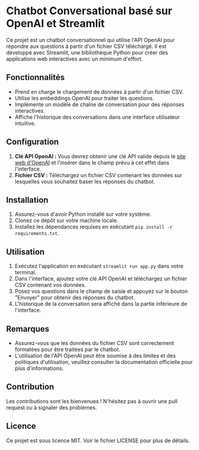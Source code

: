
# Chatbot Conversational basé sur OpenAI et Streamlit

Ce projet est un chatbot conversationnel qui utilise l'API OpenAI pour répondre aux questions à partir d'un fichier CSV téléchargé. Il est développé avec Streamlit, une bibliothèque Python pour créer des applications web interactives avec un minimum d'effort.

## Fonctionnalités

- Prend en charge le chargement de données à partir d'un fichier CSV.
- Utilise les embeddings OpenAI pour traiter les questions.
- Implémente un modèle de chaîne de conversation pour des réponses interactives.
- Affiche l'historique des conversations dans une interface utilisateur intuitive.

## Configuration

1. **Clé API OpenAI :** Vous devrez obtenir une clé API valide depuis le [site web d'OpenAI](https://openai.com/) et l'insérer dans le champ prévu à cet effet dans l'interface.
2. **Fichier CSV :** Téléchargez un fichier CSV contenant les données sur lesquelles vous souhaitez baser les réponses du chatbot.

## Installation

1. Assurez-vous d'avoir Python installé sur votre système.
2. Clonez ce dépôt sur votre machine locale.
3. Installez les dépendances requises en exécutant `pip install -r requirements.txt`.

## Utilisation

1. Exécutez l'application en exécutant `streamlit run app.py` dans votre terminal.
2. Dans l'interface, ajoutez votre clé API OpenAI et téléchargez un fichier CSV contenant vos données.
3. Posez vos questions dans le champ de saisie et appuyez sur le bouton "Envoyer" pour obtenir des réponses du chatbot.
4. L'historique de la conversation sera affiché dans la partie inférieure de l'interface.

## Remarques

- Assurez-vous que les données du fichier CSV sont correctement formatées pour être traitées par le chatbot.
- L'utilisation de l'API OpenAI peut être soumise à des limites et des politiques d'utilisation, veuillez consulter la documentation officielle pour plus d'informations.

## Contribution

Les contributions sont les bienvenues ! N'hésitez pas à ouvrir une pull request ou à signaler des problèmes.

## Licence

Ce projet est sous licence MIT. Voir le fichier LICENSE pour plus de détails.
